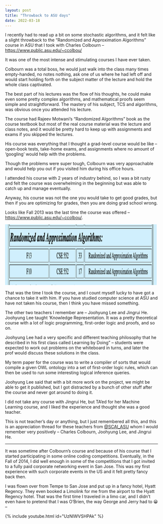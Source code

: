 ```yaml
---
layout: post
title: "Throwback to ASU days"
date: 2022-03-18
---
```


I recently had to read up a bit on some stochastic algorithms, and it felt like a slight throwback to the “Randomized and Approximation Algorithms” course in ASU that I took with Charles Colbourn – <a href="https://www.public.asu.edu/~ccolbou/" target="_blank">https://www.public.asu.edu/~ccolbou/</a>

It was one of the most intense and stimulating courses I have ever taken.

Colbourn was a total boss, he would just walk into the class many times empty-handed, no notes nothing, ask one of us where he had left off and would start holding forth on the subject matter of the lecture and hold the whole class captivated.

The best part of his lectures was the flow of his thoughts, he could make even some pretty complex algorithms, and mathematical proofs seem simple and straightforward. The mastery of his subject, TCS and algorithms, was obvious once you attended his lecture.

The course had Rajeev Motwani’s “Randomized Algorithms” book as the course textbook but most of the real course material was the lecture and class notes, and it would be pretty hard to keep up with assignments and exams if you skipped the lectures.

His course was everything that I thought a grad-level course would be like – open-book tests, take-home exams, and assignments where no amount of ‘googling’ would help with the problems.

Though the problems were super tough, Colbourn was very approachable and would help you out if you visited him during his office hours.

I attended his course with 2 years of industry behind, so I was a bit rusty and felt the course was overwhelming in the beginning but was able to catch up and manage eventually.

Anyway, his course was not the one you would take to get good grades, but then if you are optimizing for grades, then you are doing grad school wrong.

Looks like Fall 2013 was the last time the course was offered – <a href="https://www.public.asu.edu/~ccolbou/" target="_blank">https://www.public.asu.edu/~ccolbou/</a>.

<img src="/images/course.png" alt="rand-algo-course" style="height: 200px; width:500px;"/>

That was the time I took the course, and I count myself lucky to have got a chance to take it with him. If you have studied computer science at ASU and have not taken his course, then I think you have missed something.

The other two teachers I remember are – Joohyung Lee and Jingrui He. Joohyung Lee taught ‘Knowledge Representation. It was a pretty theoretical course with a lot of logic programming, first-order logic and proofs, and so on.

Joohyung Lee had a very specific and different teaching philosophy that he described in his first class called Learning by Doing” – students were expected to work out problems on the whiteboard in turns, and later the prof would discuss these solutions in the class.

My term paper for the course was to write a compiler of sorts that would compile a given OWL ontology into a set of first-order logic rules, which can then be used to run some interesting logical inference queries.

Joohyung Lee said that with a bit more work on the project, we might be able to get it published, but I got distracted by a bunch of other stuff after the course and never got around to doing it.

I did not take any course with Jingrui He, but TA’ed for her Machine Learning course, and I liked the experience and thought she was a good teacher.

This is not teacher’s day or anything, but I just remembered all this, and this is an appreciation thread for these teachers from <a href="https://mobile.twitter.com/scai_asu" target="_blank">@SCAI_ASU</a> whom I would remember very positively – Charles Colbourn, Joohyung Lee, and Jingrui He.

_______________________________

It was sometime after Colbourn’s course and because of his course that I started participating in some online coding competitions. Eventually, in the Fall of 2014, I did well enough in some of the competitions that I got invited to a fully paid corporate networking event in San Jose. This was my first experience with such corporate events in the US and it felt pretty fancy back then.

I was flown over from Tempe to San Jose and put up in a fancy hotel, Hyatt Regency. They even booked a Limolink for me from the airport to the Hyatt Regency hotel. That was the first time I traveled in a limo car, and I didn’t even have to pretend that I was O’Brien, the way George and Jerry had to &#128512; –

{% include youtube.html id="UzNIWVSHPAk" %}
